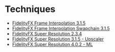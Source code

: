 <!-- @page page_techniques_index Techniques -->

<h1>Techniques</h1>

- [FidelityFX Frame Interpolation 3.1.5](frame-interpolation.md)
- [FidelityFX Frame Interpolation Swapchain 3.1.5](frame-interpolation-swap-chain.md)
- [FidelityFX Super Resolution 2.3.4](super-resolution-temporal.md)
- [FidelityFX Super Resolution 3.1.5 - Upscaler](super-resolution-upscaler.md)
- [FidelityFX Super Resolution 4.0.2 - ML](super-resolution-ml.md)

<!-- - @subpage page_techniques_super-resolution-temporal "Super Resolution (Temporal)" -->
<!-- - @subpage page_techniques_super-resolution-upscaler "Super Resolution (Upscaler)" -->
<!-- - @subpage page_techniques_super-resolution-ml "Super Resolution (ML)" -->
<!-- - @subpage page_techniques_frame-interpolation "Frame Interpolation" -->
<!-- - @subpage page_techniques_frame-interpolation-swap-chain "Frame Interpolation Swapchain" -->
